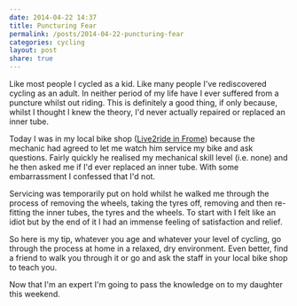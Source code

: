 ```yaml
---
date: 2014-04-22 14:37
title: Puncturing Fear
permalink: /posts/2014-04-22-puncturing-fear
categories: cycling
layout: post
share: true
---
```


Like most people I cycled as a kid. Like many people I've rediscovered cycling as an adult. In neither period of my life have I ever suffered from a puncture whilst out riding. This is definitely a good thing, if only because, whilst I thought I knew the theory, I'd never actually repaired or replaced an inner tube.

Today I was in my local bike shop ([Live2ride in Frome](http://live2ride.co.uk)) because the mechanic had agreed to let me watch him service my bike and ask questions. Fairly quickly he realised my mechanical skill level (i.e. none) and he then asked me if I'd ever replaced an inner tube. With some embarrassment I confessed that I'd not.

Servicing was temporarily put on hold whilst he walked me through the process of removing the wheels, taking the tyres off, removing and then re-fitting the inner tubes, the tyres and the wheels. To start with I felt like an idiot but by the end of it I had an immense feeling of satisfaction and relief.

So here is my tip, whatever you age and whatever your level of cycling, go through the process at home in a relaxed, dry environment. Even better, find a friend to walk you through it or go and ask the staff in your local bike shop to teach you.

Now that I'm an expert I'm going to pass the knowledge on to my daughter this weekend.
